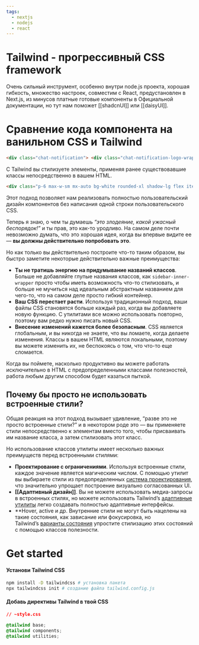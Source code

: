 ```yaml
---
tags:
  - nextjs
  - nodejs
  - react
---
```

# Tailwind - прогрессивный CSS framework
Очень сильный инструмент, особенно внутри node.js проекта, хорошая гибкость, множество настроек, совместим с React, предустановлен в Next.js, из минусов платные готовые компоненты в Официальной документации, но тут нам поможет [[shadcnUI]] или [[daisyUI]].

# Сравнение кода компонента на ванильном CSS и Tailwind
```html
<div class="chat-notification"> <div class="chat-notification-logo-wrapper"> <img class="chat-notification-logo" src="/img/logo.svg" alt="ChitChat Logo"> </div> <div class="chat-notification-content"> <h4 class="chat-notification-title">ChitChat</h4> <p class="chat-notification-message">You have a new message!</p> </div> </div> <style> .chat-notification { display: flex; align-items: center; max-width: 24rem; margin: 0 auto; padding: 1.5rem; border-radius: 0.5rem; background-color: #fff; box-shadow: 0 20px 25px -5px rgba(0, 0, 0, 0.1), 0 10px 10px -5px rgba(0, 0, 0, 0.04); } .chat-notification-logo-wrapper { flex-shrink: 0; } .chat-notification-logo { height: 3rem; width: 3rem; } .chat-notification-content { margin-left: 1.5rem; } .chat-notification-title { color: #1a202c; font-size: 1.25rem; line-height: 1.25; } .chat-notification-message { color: #718096; font-size: 1rem; line-height: 1.5; } </style>
```

С Tailwind вы стилизуете элементы, применяя ранее существовавшие классы непосредственно в вашем HTML.

```html
<div class="p-6 max-w-sm mx-auto bg-white rounded-xl shadow-lg flex items-center space-x-4"> <div class="shrink-0"> <img class="size-12" src="/img/logo.svg" alt="ChitChat Logo"> </div> <div> <div class="text-xl font-medium text-black">ChitChat</div> <p class="text-slate-500">You have a new message!</p> </div> </div>
```

Этот подход позволяет нам реализовать полностью пользовательский дизайн компонентов без написания одной строки пользовательского CSS.

Теперь я знаю, о чем ты думаешь _“это злодеяние, какой ужасный беспорядок!”_ и ты прав, это как-то уродливо. На самом деле почти невозможно думать, что это хорошая идея, когда вы впервые видите ее — **вы должны действительно попробовать это**.

Но как только вы действительно построите что-то таким образом, вы быстро заметите некоторые действительно важные преимущества:

- **Ты не тратишь энергию на придумывание названий классов**. Больше не добавляйте глупые названия классов, как `sidebar-inner-wrapper` просто чтобы иметь возможность что-то стилизовать, и больше не мучиться над идеальным абстрактным названием для чего-то, что на самом деле просто гибкий контейнер.
- **Ваш CSS перестает расти**. Используя традиционный подход, ваши файлы CSS становятся больше каждый раз, когда вы добавляете новую функцию. С утилитами все можно использовать повторно, поэтому вам редко нужно писать новый CSS.
- **Внесение изменений кажется более безопасным**. CSS является глобальным, и вы никогда не знаете, что вы ломаете, когда делаете изменения. Классы в вашем HTML являются локальными, поэтому вы можете изменить их, не беспокоясь о том, что что-то еще сломается.

Когда вы поймете, насколько продуктивно вы можете работать исключительно в HTML с предопределенными классами полезностей, работа любым другим способом будет казаться пыткой.

## Почему бы просто не использовать встроенные стили?

Общая реакция на этот подход вызывает удивление, “разве это не просто встроенные стили?” и в некотором роде это — вы применяете стили непосредственно к элементам вместо того, чтобы присваивать им название класса, а затем стилизовать этот класс.

Но использование классов утилиты имеет несколько важных преимуществ перед встроенными стилями:
- **Проектирование с ограничениями**. Используя встроенные стили, каждое значение является магическим числом. С помощью утилит вы выбираете стили из предопределенных [система проектирования](https://tailwindcss.com/docs/theme), что значительно упрощает построение визуально согласованных UI.
- **[[Адаптивный дизайн]]**. Вы не можете использовать медиа-запросы в встроенных стилях, но можете использовать Tailwind’s [адаптивные утилиты](https://tailwindcss.com/docs/responsive-design) легко создавать полностью адаптивные интерфейсы.
- **Hover, active и др. Внутренние стили не могут быть нацелены на такие состояния, как зависание или фокусировка, но Tailwind’s [варианты состояния](https://tailwindcss.com/docs/hover-focus-and-other-states) упростите стилизацию этих состояний с помощью классов полезности.
# Get started
#### Установи Tailwind CSS
```zsh title="terminal"
npm install -D tailwindcss # установка пакета
npx tailwindcss init # создание файла tailwind.config.js
```

#### Добавь директивы Tailwind в твой CSS
```css
// ~style.css

@tailwind base;
@tailwind components;
@tailwind utilities;
```

